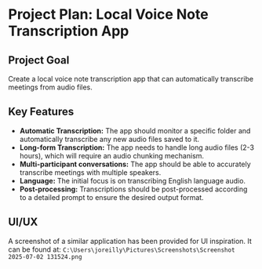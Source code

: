 # Project Plan: Local Voice Note Transcription App

## Project Goal
Create a local voice note transcription app that can automatically transcribe meetings from audio files.

## Key Features
*   **Automatic Transcription:** The app should monitor a specific folder and automatically transcribe any new audio files saved to it.
*   **Long-form Transcription:** The app needs to handle long audio files (2-3 hours), which will require an audio chunking mechanism.
*   **Multi-participant conversations:** The app should be able to accurately transcribe meetings with multiple speakers.
*   **Language:** The initial focus is on transcribing English language audio.
*   **Post-processing:** Transcriptions should be post-processed according to a detailed prompt to ensure the desired output format.

## UI/UX
A screenshot of a similar application has been provided for UI inspiration. It can be found at: `C:\Users\joreilly\Pictures\Screenshots\Screenshot 2025-07-02 131524.png`

